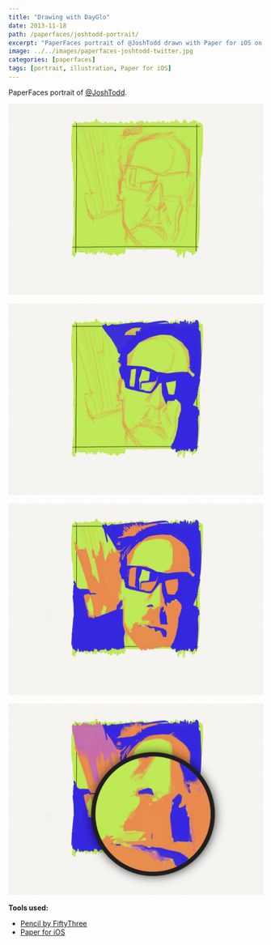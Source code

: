 ```yaml
---
title: "Drawing with DayGlo"
date: 2013-11-18
path: /paperfaces/joshtodd-portrait/
excerpt: "PaperFaces portrait of @JoshTodd drawn with Paper for iOS on an iPad."
image: ../../images/paperfaces-joshtodd-twitter.jpg
categories: [paperfaces]
tags: [portrait, illustration, Paper for iOS]
---
```


PaperFaces portrait of [@JoshTodd](https://twitter.com/JoshTodd).

![Work in progress screenshot](../../images/paperfaces-joshtodd-process-1-lg.jpg)

![Work in progress screenshot](../../images/paperfaces-joshtodd-process-2-lg.jpg)

![Work in progress screenshot](../../images/paperfaces-joshtodd-process-3-lg.jpg)

![Work in progress screenshot](../../images/paperfaces-joshtodd-process-4-lg.jpg)

**Tools used:**

- [Pencil by FiftyThree](https://www.amazon.com/FiftyThree-Digital-Stylus-Pencil-iPhone/dp/B01JJBUYR4/ref=as_li_ss_tl?keywords=pencil+53&qid=1550586265&s=gateway&sr=8-3&linkCode=ll1&tag=mademist-20&linkId=0134793cb840affff60f2e45a7f64678&language=en_US)
- [Paper for iOS](https://paper.bywetransfer.com/)

